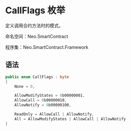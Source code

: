 # CallFlags 枚举

定义调用合约方法时的模式。

命名空间：Neo.SmartContract

程序集：Neo.SmartContract.Framework

## 语法

```c#
public enum CallFlags : byte
{
    None = 0,

    AllowModifyStates = 0b00000001,
    AllowCall = 0b00000010,
    AllowNotify = 0b00000100,

    ReadOnly = AllowCall | AllowNotify,
    All = AllowModifyStates | AllowCall | AllowNotify
}
```

